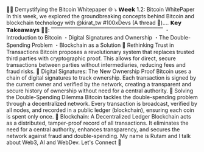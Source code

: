 👨‍💻 Demystifying the Bitcoin Whitepaper 🌐 ⤵️
𝗪𝗲𝗲𝗸 1.2: Bitcoin WhitePaper
In this week, we explored the groundbreaking concepts behind Bitcoin and blockchain technology with @kirat_tw #100xDevs
(A thread 🧵)….
𝗞𝗲𝘆 𝗧𝗮𝗸𝗲𝗮𝘄𝗮𝘆𝘀 ✍🏻:
⎺⎺⎺⎺⎺⎺⎺⎺⎺⎺⎺⎺⎺⎺⎺⎺⎺⎺⎺⎺⎺
・Introduction to Bitcoin
・Digital Signatures and Ownership
・The Double-Spending Problem
・Blockchain as a Solution
🔑 Rethinking Trust in Transactions
Bitcoin proposes a revolutionary system that replaces trusted third parties with cryptographic proof. This allows for direct, secure transactions between parties without intermediaries, reducing fees and fraud risks.
🔑 Digital Signatures: The New Ownership Proof
Bitcoin uses a chain of digital signatures to track ownership. Each transaction is signed by the current owner and verified by the network, creating a transparent and secure history of ownership without need for a central authority.
🔑 Solving the Double-Spending Dilemma
Bitcoin tackles the double-spending problem through a decentralized network. Every transaction is broadcast, verified by all nodes, and recorded in a public ledger (blockchain), ensuring each coin is spent only once.
🔑 Blockchain: A Decentralized Ledger
Blockchain acts as a distributed, tamper-proof record of all transactions. It eliminates the need for a central authority, enhances transparency, and secures the network against fraud and double-spending.
My name is Rutam and I talk about
Web3, AI and WebDev.
Let's Connect 🤝
